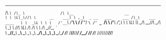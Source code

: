  ____    ___                  __                                              
/\  _`\ /\_ \                /\ \__                       __                  
\ \ \L\_\//\ \      __    ___\ \ ,_\  _ __   ___     ___ /\_\    ___    ____  
 \ \  _\L \ \ \   /'__`\ /'___\ \ \/ /\`'__\/ __`\ /' _ `\/\ \  /'___\ /',__\ 
  \ \ \L\ \\_\ \_/\  __//\ \__/\ \ \_\ \ \//\ \L\ \/\ \/\ \ \ \/\ \__//\__, `\
   \ \____//\____\ \____\ \____\\ \__\\ \_\\ \____/\ \_\ \_\ \_\ \____\/\____/
    \/___/ \/____/\/____/\/____/ \/__/ \/_/ \/___/  \/_/\/_/\/_/\/____/\/___/
